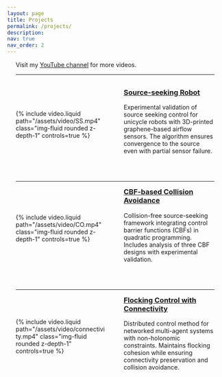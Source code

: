 ```yaml
---
layout: page
title: Projects
permalink: /projects/
description:
nav: true
nav_order: 2
---
```


<style>
.container {
  max-width: 1200px;
  margin: 0 auto;
  padding: 0 20px;
}
.project-container {
  display: flex;
  gap: 40px;
  align-items: center;
  margin-bottom: 3rem;
}
.project-video {
  flex: 1;
  min-width: 0;
  max-width: 50%; /* 新增：限制视频最大宽度 */
}
.project-video video {
  width: 100%;
  max-height: 300px; /* 新增：限制视频最大高度 */
}
.project-text {
  flex: 1;
  min-width: 0;
}
.project-text h3 {
  margin-top: 0;
}
@media (max-width: 768px) {
  .project-container {
    flex-direction: column;
    gap: 20px;
  }
  .project-video {
    max-width: 100%; /* 移动端恢复全宽 */
  }
}
</style>

<div class="container">

Visit my <a href="https://www.youtube.com/channel/UCAduhzSeh_5dEN9CteFiM9w" target="_blank">YouTube channel</a> for more videos.

---
<br>

<div class="project-container">
  <div class="project-video">
    {% include video.liquid path="/assets/video/SS.mp4" class="img-fluid rounded z-depth-1" controls=true %}
  </div>
  <div class="project-text">
    <h3><a href="https://ieeexplore.ieee.org/stamp/stamp.jsp?tp=&arnumber=9458274&tag=1">Source-seeking Robot</a></h3>
    <p>Experimental validation of source seeking control for unicycle robots with 3D-printed graphene-based airflow sensors. The algorithm ensures convergence to the source even with partial sensor failure.</p>
  </div>
</div>

---

<div class="project-container">
  <div class="project-video">
    {% include video.liquid path="/assets/video/CO.mp4" class="img-fluid rounded z-depth-1" controls=true %}
  </div>
  <div class="project-text">
    <h3><a href="https://ieeexplore.ieee.org/document/10735338">CBF-based Collision Avoidance</a></h3>
    <p>Collision-free source-seeking framework integrating control barrier functions (CBFs) in quadratic programming. Includes analysis of three CBF designs with experimental validation.</p>
  </div>
</div>

---

<div class="project-container">
  <div class="project-video">
    {% include video.liquid path="/assets/video/connectivity.mp4" class="img-fluid rounded z-depth-1" controls=true %}
  </div>
  <div class="project-text">
    <h3><a href="https://arxiv.org/pdf/2301.04576.pdf">Flocking Control with Connectivity</a></h3>
    <p>Distributed control method for networked multi-agent systems with non-holonomic constraints. Maintains flocking cohesion while ensuring connectivity preservation and collision avoidance.</p>
  </div>
</div>

</div>
